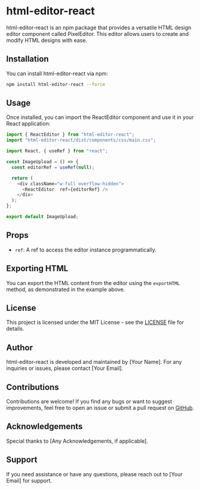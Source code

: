 # html-editor-react

html-editor-react is an npm package that provides a versatile HTML design editor component called PixelEditor. This editor allows users to create and modify HTML designs with ease.

## Installation

You can install html-editor-react via npm:

```bash
npm install html-editor-react --force
```

## Usage

Once installed, you can import the ReactEditor component and use it in your React application:

```javascript
import { ReactEditor } from "html-editor-react";
import "html-editor-react/dist/components/css/main.css";

import React, { useRef } from "react";

const ImageUpload = () => {
  const editorRef = useRef(null);

  return (
    <div className="w-full overflow-hidden">
      <ReactEditor  ref={editorRef} />
    </div>
  );
};

export default ImageUpload;
```

## Props

- `ref`: A ref to access the editor instance programmatically.

## Exporting HTML

You can export the HTML content from the editor using the `exportHTML` method, as demonstrated in the example above.

## License

This project is licensed under the MIT License - see the [LICENSE](LICENSE) file for details.

## Author

html-editor-react is developed and maintained by [Your Name]. For any inquiries or issues, please contact [Your Email].

## Contributions

Contributions are welcome! If you find any bugs or want to suggest improvements, feel free to open an issue or submit a pull request on [GitHub](https://github.com/yourusername/html-editor-react).

## Acknowledgements

Special thanks to [Any Acknowledgements, if applicable].

## Support

If you need assistance or have any questions, please reach out to [Your Email] for support.
